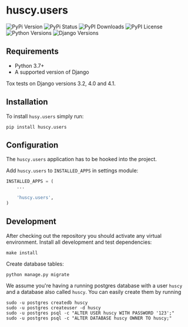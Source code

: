 # huscy.users

![PyPi Version](https://img.shields.io/pypi/v/huscy-users.svg)
![PyPi Status](https://img.shields.io/pypi/status/huscy-users)
![PyPI Downloads](https://img.shields.io/pypi/dm/huscy-users)
![PyPI License](https://img.shields.io/pypi/l/huscy-users?color=yellow)
![Python Versions](https://img.shields.io/pypi/pyversions/huscy-users.svg)
![Django Versions](https://img.shields.io/pypi/djversions/huscy-users)



## Requirements

- Python 3.7+
- A supported version of Django

Tox tests on Django versions 3.2, 4.0 and 4.1.



## Installation

To install `husy.users` simply run:

	pip install huscy.users



## Configuration

The `huscy.users` application has to be hooked into the project.

Add `huscy.users` to `INSTALLED_APPS` in settings module:

```python
INSTALLED_APPS = (
	...

	'huscy.users',
)
```



## Development

After checking out the repository you should activate any virtual environment.
Install all development and test dependencies:

	make install

Create database tables:

	python manage.py migrate

We assume you're having a running postgres database with a user `huscy` and a database also called `huscy`.
You can easily create them by running

	sudo -u postgres createdb huscy
	sudo -u postgres createuser -d huscy
	sudo -u postgres psql -c "ALTER USER huscy WITH PASSWORD '123';"
	sudo -u postgres psql -c "ALTER DATABASE huscy OWNER TO huscy;"

